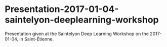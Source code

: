 # Presentation-2017-01-04-saintelyon-deeplearning-workshop
 Presentation given at the Saintelyon Deep Learning Workshop on the 2017-01-04, in Saint-Étienne.
